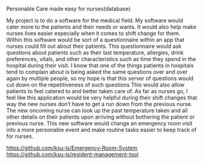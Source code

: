Personable Care made easy for nurses(database)

  My project is to do a software for the medical field. My software would cater more to the patients and their needs or wants. It would also help make nurses lives easier especially when it comes to shift change for them. 
  Within this software would be sort of a questionnaire within an app that nurses could fill out about their patients. This questionnaire would ask questions about patients such as their last temperature, allergies, drink preferences, vitals, and other characteristics such as time they spend in the hospital during their visit. 
  I know that one of the things patients in hospitals tend to complain about is being asked the same questions over and over again by multiple people, so my hope is that this server of questions would cut down on the repetitiveness of such questions This would also allow patients to feel catered to and better taken care of. As far as nurses go, I feel like this application would be very helpful during their shift changes that way the new nurses don’t have to get a run down from the previous nurse. The new oncoming nurse can look up the past temperature taken and all other details on their patients upon arriving without bothering the patient or previous nurse. This new software would change an emergency room visit into a more personable event and make routine tasks easier to keep track of for nurses.

https://github.com/ksu-is/Emergency-Room-System https://github.com/ksu-is/resident-management-tool
